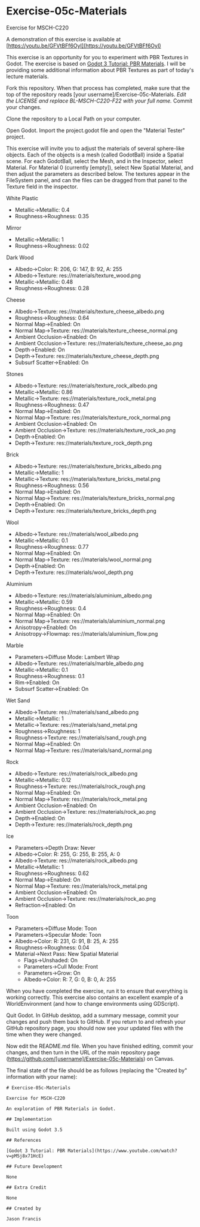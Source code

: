 # Exercise-05c-Materials

Exercise for MSCH-C220

A demonstration of this exercise is available at [https://youtu.be/GFVtBFf6OyI](https://youtu.be/GFVtBFf6OyI)

This exercise is an opportunity for you to experiment with PBR Textures in Godot. The exercise is based on [Godot 3 Tutorial: PBR Materials](https://www.youtube.com/watch?v=pM5j8x71HcE). I will be providing some additional information about PBR Textures as part of today's lecture materials.

Fork this repository. When that process has completed, make sure that the top of the repository reads [your username]/Exercise-05c-Materials. *Edit the LICENSE and replace BL-MSCH-C220-F22 with your full name.* Commit your changes.

Clone the repository to a Local Path on your computer.

Open Godot. Import the project.godot file and open the "Material Tester" project.

This exercise will invite you to adjust the materials of several sphere-like objects. Each of the objects is a mesh (called GodotBall) inside a Spatial scene. For each GodotBall, select the Mesh, and in the Inspector, select Material. For Material 0 (currently [empty]), select New Spatial Material, and then adjust the parameters as described below. The textures appear in the FileSystem panel, and can the files can be dragged from that panel to the Texture field in the inspector. 

White Plastic
 * Metallic->Metallic: 0.4
 * Roughness->Roughness: 0.35

Mirror
 * Metallic->Metallic: 1
 * Roughness->Roughness: 0.02

Dark Wood
 * Albedo->Color: R: 206, G: 147, B: 92, A: 255
 * Albedo->Texture: res://materials/texture_wood.png
 * Metallic->Metallic: 0.48
 * Roughness->Roughness: 0.28

Cheese
 * Albedo->Texture: res://materials/texture_cheese_albedo.png
 * Roughness->Roughness: 0.64
 * Normal Map->Enabled: On
 * Normal Map->Texture: res://materials/texture_cheese_normal.png
 * Ambient Occlusion->Enabled: On
 * Ambient Occlusion->Texture: res://materials/texture_cheese_ao.png
 * Depth->Enabled: On
 * Depth->Texture: res://materials/texture_cheese_depth.png
 * Subsurf Scatter->Enabled: On

Stones
 * Albedo->Texture: res://materials/texture_rock_albedo.png
 * Metallic->Metallic: 0.86
 * Metallic->Texture: res://materials/texture_rock_metal.png
 * Roughness->Roughness: 0.47
 * Normal Map->Enabled: On
 * Normal Map->Texture: res://materials/texture_rock_normal.png
 * Ambient Occlusion->Enabled: On
 * Ambient Occlusion->Texture: res://materials/texture_rock_ao.png
 * Depth->Enabled: On
 * Depth->Texture: res://materials/texture_rock_depth.png

Brick
 * Albedo->Texture: res://materials/texture_bricks_albedo.png
 * Metallic->Metallic: 1
 * Metallic->Texture: res://materials/texture_bricks_metal.png
 * Roughness->Roughness: 0.56
 * Normal Map->Enabled: On
 * Normal Map->Texture: res://materials/texture_bricks_normal.png
 * Depth->Enabled: On
 * Depth->Texture: res://materials/texture_bricks_depth.png

Wool
 * Albedo->Texture: res://materials/wool_albedo.png
 * Metallic->Metallic: 0.1
 * Roughness->Roughness: 0.77
 * Normal Map->Enabled: On
 * Normal Map->Texture: res://materials/wool_normal.png
 * Depth->Enabled: On
 * Depth->Texture: res://materials/wool_depth.png

Aluminium
 * Albedo->Texture: res://materials/aluminium_albedo.png
 * Metallic->Metallic: 0.59
 * Roughness->Roughness: 0.4
 * Normal Map->Enabled: On
 * Normal Map->Texture: res://materials/aluminium_normal.png
 * Anisotropy->Enabled: On
 * Anisotropy->Flowmap: res://materials/aluminium_flow.png

Marble
 * Parameters->Diffuse Mode: Lambert Wrap
 * Albedo->Texture: res://materials/marble_albedo.png
 * Metallic->Metallic: 0.1
 * Roughness->Roughness: 0.1
 * Rim->Enabled: On
 * Subsurf Scatter->Enabled: On

Wet Sand
 * Albedo->Texture: res://materials/sand_albedo.png
 * Metallic->Metallic: 1
 * Metallic->Texture: res://materials/sand_metal.png
 * Roughness->Roughness: 1
 * Roughness->Texture: res://materials/sand_rough.png
 * Normal Map->Enabled: On
 * Normal Map->Texture: res://materials/sand_normal.png

Rock
 * Albedo->Texture: res://materials/rock_albedo.png
 * Metallic->Metallic: 0.12
 * Roughness->Texture: res://materials/rock_rough.png
 * Normal Map->Enabled: On
 * Normal Map->Texture: res://materials/rock_metal.png
 * Ambient Occlusion->Enabled: On
 * Ambient Occlusion->Texture: res://materials/rock_ao.png
 * Depth->Enabled: On
 * Depth->Texture: res://materials/rock_depth.png

Ice
 * Parameters->Depth Draw: Never
 * Albedo->Color: R: 255, G: 255, B: 255, A: 0
 * Albedo->Texture: res://materials/rock_albedo.png
 * Metallic->Metallic: 1
 * Roughness->Roughness: 0.62
 * Normal Map->Enabled: On
 * Normal Map->Texture: res://materials/rock_metal.png
 * Ambient Occlusion->Enabled: On
 * Ambient Occlusion->Texture: res://materials/rock_ao.png
 * Refraction->Enabled: On

Toon
 * Parameters->Diffuse Mode: Toon
 * Parameters->Specular Mode: Toon
 * Albedo->Color: R: 231, G: 91, B: 25, A: 255
 * Roughness->Roughness: 0.04
 * Material->Next Pass: New Spatial Material
   * Flags->Unshaded: On
   * Parameters->Cull Mode: Front
   * Parameters->Grow: On
   * Albedo->Color: R: 7, G: 0, B: 0, A: 255
 
When you have completed the exercise, run it to ensure that everything is working correctly. This exercise also contains an excellent example of a WorldEnvironment (and how to change environments using GDScript).

Quit Godot. In GitHub desktop, add a summary message, commit your changes and push them back to GitHub. If you return to and refresh your GitHub repository page, you should now see your updated files with the time when they were changed.

Now edit the README.md file. When you have finished editing, commit your changes, and then turn in the URL of the main repository page (https://github.com/[username]/Exercise-05c-Materials) on Canvas.

The final state of the file should be as follows (replacing the "Created by" information with your name):
```
# Exercise-05c-Materials

Exercise for MSCH-C220

An exploration of PBR Materials in Godot.

## Implementation

Built using Godot 3.5

## References

[Godot 3 Tutorial: PBR Materials](https://www.youtube.com/watch?v=pM5j8x71HcE)

## Future Development

None

## Extra Credit

None

## Created by 

Jason Francis
```
